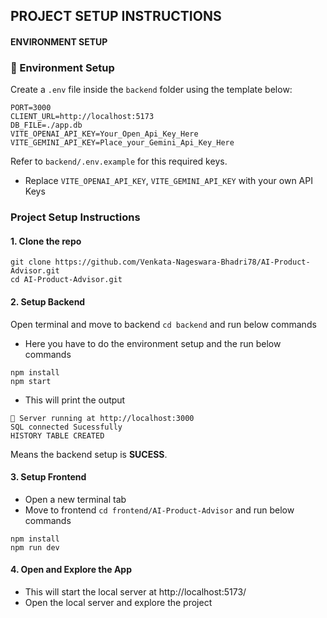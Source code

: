 ## PROJECT SETUP INSTRUCTIONS

#### ENVIRONMENT SETUP

### 🔑 Environment Setup
Create a `.env` file inside the `backend` folder using the template below:

```
PORT=3000
CLIENT_URL=http://localhost:5173
DB_FILE=./app.db
VITE_OPENAI_API_KEY=Your_Open_Api_Key_Here
VITE_GEMINI_API_KEY=Place_your_Gemini_Api_Key_Here  
```
Refer to `backend/.env.example` for this required keys.
- Replace `VITE_OPENAI_API_KEY`, `VITE_GEMINI_API_KEY` with your own API Keys

### Project Setup Instructions

#### 1. Clone the repo
```
git clone https://github.com/Venkata-Nageswara-Bhadri78/AI-Product-Advisor.git
cd AI-Product-Advisor.git
```

#### 2. Setup Backend
Open terminal and move to backend `cd backend` and run below commands
- Here you have to do the environment setup and the run below commands
```
npm install
npm start
```

- This will print the output
```
🚀 Server running at http://localhost:3000
SQL connected Sucessfully
HISTORY TABLE CREATED
```

Means the backend setup is **SUCESS**.

#### 3. Setup Frontend
- Open a new terminal tab
- Move to frontend `cd frontend/AI-Product-Advisor` and run below commands
```
npm install
npm run dev
```


#### 4. Open and Explore the App

- This will start the local server at http://localhost:5173/
- Open the local server and explore the project